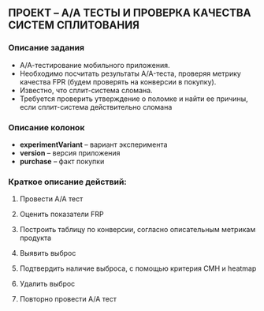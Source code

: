 ## ПРОЕКТ – A/A ТЕСТЫ И ПРОВЕРКА КАЧЕСТВА СИСТЕМ СПЛИТОВАНИЯ


### Описание задания
- А/А-тестирование мобильного приложения.   
- Необходимо посчитать результаты A/A-теста, проверяя метрику качества FPR (будем проверять на конверсии в покупку).   
- Известно, что сплит-система сломана.   
- Требуется проверить утверждение о поломке и найти ее причины, если сплит-система действительно сломана


### Описание колонок
- **experimentVariant** – вариант эксперимента
- **version** – версия приложения
- **purchase** – факт покупки

### Краткое описание действий:
1. Провести A/A тест


3. Оценить показатели FRP


5. Построить таблицу по конверсии, согласно описательным метрикам продукта


7. Выявить выброс


9. Подтвердить наличие выброса, с помощью критерия CMH и heatmap


11. Удалить выброс


13. Повторно провести A/A тест
